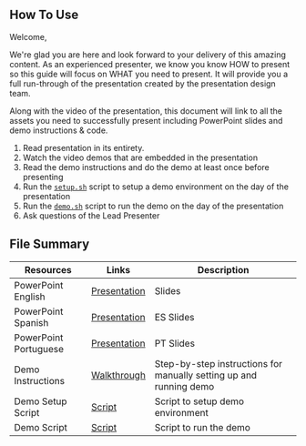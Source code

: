 
## How To Use

Welcome,

We're glad you are here and look forward to your delivery of this amazing content. As an experienced presenter, we know you know HOW to present so this guide will focus on WHAT you need to present. It will provide you a full run-through of the presentation created by the presentation design team. 

Along with the video of the presentation, this document will link to all the assets you need to successfully present including PowerPoint slides and demo instructions &
code.

1. Read presentation in its entirety.
1. Watch the video demos that are embedded in the presentation
1. Read the demo instructions and do the demo at least once before presenting
1. Run the [`setup.sh`](./demo/setup.sh) script to setup a demo environment on the day of the presentation
1. Run the [`demo.sh`](./demo/demo.sh) script to run the demo on the day of the presentation
1. Ask questions of the Lead Presenter

## File Summary

| Resources          | Links                            | Description |
|-------------------|----------------------------------|-------------------|
| PowerPoint English        | [Presentation](https://aka.ms/AAryjht) | Slides |
| PowerPoint Spanish       | [Presentation](https://microsoft.sharepoint.com/:p:/t/EventSessionUploads/Efv3cWtArvxAqhuDauuNPc0BCqQvE7KrV8VyPw7ca_jyVg?e=qwlWQ0) | ES Slides |
| PowerPoint Portuguese       | [Presentation](https://microsoft.sharepoint.com/:p:/t/EventSessionUploads/EeHxde8YhAlNv_iAFSMkFrMBgOwkkBfumKFQaRQTDWdUaQ?e=in37Ej)| PT Slides |
| Demo Instructions | [Walkthrough](./demo/WALKTHROUGH.md) | Step-by-step instructions for manually setting up and running demo |
| Demo Setup Script | [Script](./demo/setup.sh) | Script to setup demo environment |
| Demo Script | [Script](./demo/demo.md) | Script to run the demo |

